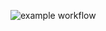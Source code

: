 ![example workflow](https://github.com/Dasha019/Patterns-task2/actions/workflows/gradle.yml/badge.svg)